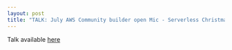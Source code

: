 ```yaml
---
layout: post
title: "TALK: July AWS Community builder open Mic - Serverless Christmas Lights"
---
```


Talk available [here](https://www.youtube.com/watch?v=WmlLPf5HTnc)